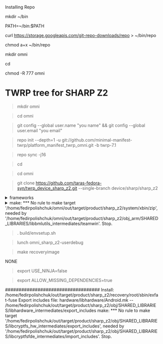 Installing Repo

mkdir ~/bin

PATH=~/bin:$PATH

curl https://storage.googleapis.com/git-repo-downloads/repo > ~/bin/repo

chmod a+x ~/bin/repo

mkdir omni

cd

chmod -R 777 omni  





# TWRP tree for SHARP Z2
>mkdir omni

>cd omni

>git config --global user.name "you name" && git config --global user.email "you email"

>repo init --depth=1 -u git://github.com/minimal-manifest-twrp/platform_manifest_twrp_omni.git -b twrp-7.1

>repo sync -j16

>cd

>cd omni

>git clone https://github.com/taras-fedora-syn/twrp_device_sharp_z2.git --single-branch device/sharp/sharp_z2
<details>  
  <summary>frameworks</summary>
  cd omni
  
  git clone https://github.com/omnirom/android_frameworks_native.git -b android-6.0
  
  git clone https://github.com/omnirom/android_frameworks_av.git -b android-6.0
  
  cp -a android_frameworks_native frameworks/native
  
  cp -a android_frameworks_av frameworks/av
  
  rm -rf android_frameworks_native
  
  rm -rf android_frameworks_av
</details>
 
<details> 
  <summary>make: *** No rule to make target '/home/fedirpolishchuk/omni/out/target/product/sharp_z2/system/xbin/zip', needed by '/home/fedirpolishchuk/omni/out/target/product/sharp_z2/obj_arm/SHARED_LIBRARIES/libbmlutils_intermediates/teamwin'.  Stop.</summary>  
  cd omni
  
  cd out/target/product/sharp_z2/system
  
  mkdir xbin
  
  cd xbin
  
  nano zip
  
  Ctrl+O
  
  Enter
  
  Ctrl+X
  
  cd
  
  cd omni
</details>
 
>. build/envsetup.sh

>lunch omni_sharp_z2-userdebug

>make recoveryimage

NONE

>export USE_NINJA=false

>export ALLOW_MISSING_DEPENDENCIES=true



###################################
Install: /home/fedirpolishchuk/out/target/product/sharp_z2/recovery/root/sbin/exfat-fuse
Export includes file: hardware/libhardware/Android.mk -- /home/fedirpolishchuk/out/target/product/sharp_z2/obj/SHARED_LIBRARIES/libhardware_intermediates/export_includes
make: *** No rule to make target '/home/fedirpolishchuk/out/target/product/sharp_z2/obj/SHARED_LIBRARIES/libcryptfs_hw_intermediates/export_includes', needed by '/home/fedirpolishchuk/out/target/product/sharp_z2/obj/SHARED_LIBRARIES/libcryptfsfde_intermediates/import_includes'.  Stop.
